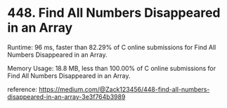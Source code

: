 # 448. Find All Numbers Disappeared in an Array

Runtime: 96 ms, faster than 82.29% of C online submissions for Find All Numbers Disappeared in an Array.

Memory Usage: 18.8 MB, less than 100.00% of C online submissions for Find All Numbers Disappeared in an Array.

reference: https://medium.com/@Zack123456/448-find-all-numbers-disappeared-in-an-array-3e3f764b3989
